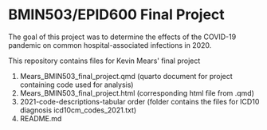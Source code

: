 # BMIN503/EPID600 Final Project

The goal of this project was to determine the effects of the COVID-19 pandemic on common hospital-associated infections in 2020. 

This repository contains files for Kevin Mears' final project 

1. Mears_BMIN503_final_project.qmd (quarto document for project containing code used for analysis)
2. Mears_BMIN503_final_project.html (corresponding html file from .qmd)
3. 2021-code-descriptions-tabular order (folder contains the files for ICD10 diagnosis icd10cm_codes_2021.txt)
4. README.md